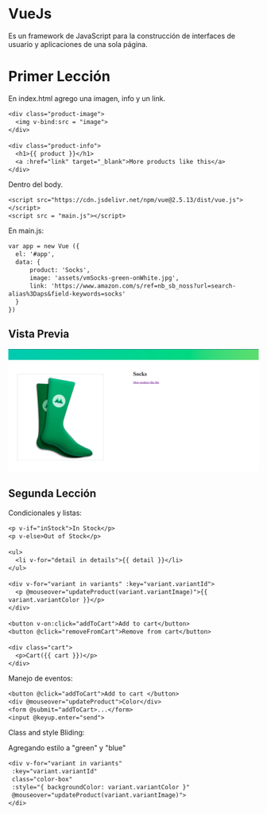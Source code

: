 # VueJs
Es un framework de JavaScript para la construcción de interfaces de usuario y aplicaciones de una sola página.

# Primer Lección
En index.html agrego una imagen, info y un link.

```
<div class="product-image">
  <img v-bind:src = "image">  
</div>

<div class="product-info">
  <h1>{{ product }}</h1>
  <a :href="link" target="_blank">More products like this</a>
</div>
```
Dentro del body.
```
<script src="https://cdn.jsdelivr.net/npm/vue@2.5.13/dist/vue.js"></script>
<script src = "main.js"></script>
```

<p>En main.js:</p>

```
var app = new Vue ({
  el: '#app',
  data: {
      product: 'Socks',
      image: 'assets/vmSocks-green-onWhite.jpg',
      link: 'https://www.amazon.com/s/ref=nb_sb_noss?url=search-alias%3Daps&field-keywords=socks'
  }
})
```
<h2>Vista Previa </h2>
<div align="center"><img src='assets/screenshots/primer_leccion.png' weight='20px'> </div>

## Segunda Lección

Condicionales y listas:
```
<p v-if="inStock">In Stock</p>
<p v-else>Out of Stock</p>
      
<ul>
  <li v-for="detail in details">{{ detail }}</li>
</ul>

<div v-for="variant in variants" :key="variant.variantId">
  <p @mouseover="updateProduct(variant.variantImage)">{{ variant.variantColor }}</p>
</div>
      
<button v-on:click="addToCart">Add to cart</button>
<button @click="removeFromCart">Remove from cart</button>
      
<div class="cart">
  <p>Cart({{ cart }})</p>
</div>
```
Manejo de eventos:

```
<button @click="addToCart">Add to cart </button>
<div @mouseover="updateProduct">Color</div>
<form @submit="addToCart>...</form>
<input @keyup.enter="send">
```

Class and style Bliding:

Agregando estilo a "green" y "blue"

```
<div v-for="variant in variants" 
 :key="variant.variantId"
 class="color-box"
 :style="{ backgroundColor: variant.variantColor }"
 @mouseover="updateProduct(variant.variantImage)">
</di>
```
